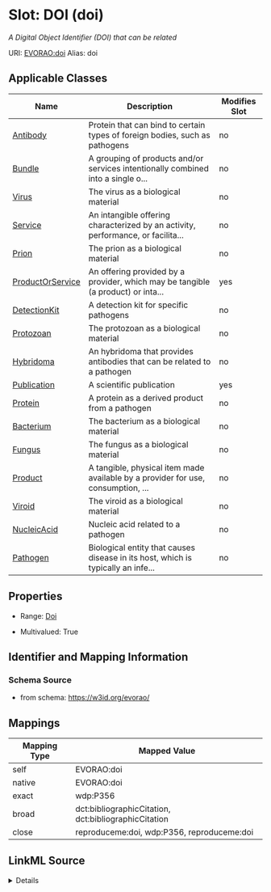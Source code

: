 

# Slot: DOI (doi) 


_A Digital Object Identifier (DOI) that can be related_





URI: [EVORAO:doi](https://w3id.org/evorao/doi)
Alias: doi

<!-- no inheritance hierarchy -->





## Applicable Classes

| Name | Description | Modifies Slot |
| --- | --- | --- |
| [Antibody](Antibody.md) | Protein that can bind to certain types of foreign bodies, such as pathogens |  no  |
| [Bundle](Bundle.md) | A grouping of products and/or services intentionally combined into a single o... |  no  |
| [Virus](Virus.md) | The virus as a biological material |  no  |
| [Service](Service.md) | An intangible offering characterized by an activity, performance, or facilita... |  no  |
| [Prion](Prion.md) | The prion as a biological material |  no  |
| [ProductOrService](ProductOrService.md) | An offering provided by a provider, which may be tangible (a product) or inta... |  yes  |
| [DetectionKit](DetectionKit.md) | A detection kit for specific pathogens |  no  |
| [Protozoan](Protozoan.md) | The protozoan as a biological material |  no  |
| [Hybridoma](Hybridoma.md) | An hybridoma that provides antibodies that can be related to a pathogen |  no  |
| [Publication](Publication.md) | A scientific publication |  yes  |
| [Protein](Protein.md) | A protein as a derived product from a pathogen |  no  |
| [Bacterium](Bacterium.md) | The bacterium as a biological material |  no  |
| [Fungus](Fungus.md) | The fungus as a biological material |  no  |
| [Product](Product.md) | A tangible, physical item made available by a provider for use, consumption, ... |  no  |
| [Viroid](Viroid.md) | The viroid as a biological material |  no  |
| [NucleicAcid](NucleicAcid.md) | Nucleic acid related to a pathogen |  no  |
| [Pathogen](Pathogen.md) | Biological entity that causes disease in its host, which is typically an infe... |  no  |







## Properties

* Range: [Doi](Doi.md)

* Multivalued: True





## Identifier and Mapping Information







### Schema Source


* from schema: https://w3id.org/evorao/




## Mappings

| Mapping Type | Mapped Value |
| ---  | ---  |
| self | EVORAO:doi |
| native | EVORAO:doi |
| exact | wdp:P356 |
| broad | dct:bibliographicCitation, dct:bibliographicCitation |
| close | reproduceme:doi, wdp:P356, reproduceme:doi |




## LinkML Source

<details>
```yaml
name: doi
description: A Digital Object Identifier (DOI) that can be related
title: DOI
from_schema: https://w3id.org/evorao/
exact_mappings:
- wdp:P356
close_mappings:
- reproduceme:doi
- wdp:P356
- reproduceme:doi
broad_mappings:
- dct:bibliographicCitation
- dct:bibliographicCitation
rank: 1000
alias: doi
domain_of:
- Publication
- ProductOrService
range: Doi
required: false
multivalued: true

```
</details>